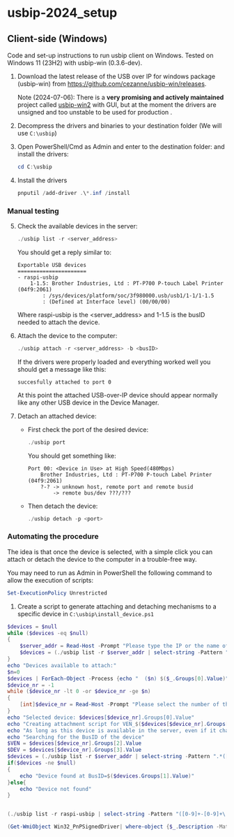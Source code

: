 # usbip-2024_setup
## Client-side (Windows)
Code and set-up instructions to run usbip client on Windows. Tested on Windows 11 (23H2) with usbip-win (0.3.6-dev).

1. Download the latest release of the USB over IP for windows package (usbip-win) from https://github.com/cezanne/usbip-win/releases.

    Note (2024-07-06): There is a **very promising and actively maintained** project called [usbip-win2](https://github.com/vadimgrn/usbip-win2) with GUI, but at the moment the drivers are unsigned and too unstable to be used for production .

2. Decompress the drivers and binaries to your destination folder (We will use `C:\usbip`)

3. Open PowerShell/Cmd as Admin and enter to the destination folder:
 and install the drivers:
    ```powershell
    cd C:\usbip
   ```

4. Install the drivers
    ```powershell
    pnputil /add-driver .\*.inf /install
    ```

### Manual testing

5. Check the available devices in the server:

    ```powershell
    ./usbip list -r <server_address>
    ```

    You should get a reply similar to:
    ```console
    Exportable USB devices
    ======================
    - raspi-usbip
        1-1.5: Brother Industries, Ltd : PT-P700 P-touch Label Printer (04f9:2061)
            : /sys/devices/platform/soc/3f980000.usb/usb1/1-1/1-1.5
            : (Defined at Interface level) (00/00/00)
    ```
    Where raspi-usbip is the <server_address> and 1-1.5 is the busID needed to attach the device.

6. Attach the device to the computer:
    ```powershell
    ./usbip attach -r <server_address> -b <busID>
    ```
    If the drivers were properly loaded and everything worked well you should get a message like this:
    ```console
    succesfully attached to port 0
    ```
    At this point the attached USB-over-IP device should appear normally like any other USB device in the Device Manager.

7. Detach an attached device:
    - First check the port of the desired device:
        ```powershell
        ./usbip port
        ```
        You should get something like:
        ```console
        Port 00: <Device in Use> at High Speed(480Mbps)
            Brother Industries, Ltd : PT-P700 P-touch Label Printer (04f9:2061)
            ?-? -> unknown host, remote port and remote busid
                -> remote bus/dev ???/???
        ```
    - Then detach the device:
        ```powershell
        ./usbip detach -p <port>
        ```

### Automating the procedure

The idea is that once the device is selected, with a simple click you can attach or detach the device to the computer in a trouble-free way.

You may need to run as Admin in PowerShell the following command to allow the execution of scripts:
```powershell
Set-ExecutionPolicy Unrestricted
```

1. Create a script to generate attaching and detaching mechanisms to a specific device in `C:\usbip\install_device.ps1`

```powershell
$devices = $null
while ($devices -eq $null)
{
    $server_addr = Read-Host -Prompt "Please type the IP or the name of the server"
    $devices = (./usbip list -r $server_addr | select-string -Pattern ".*([0-9]+-[0-9]+\.{0,1}[0-9]*).*\(([0-9a-zA-Z]{0,4}):([0-9a-zA-Z]{0,4})\)").Matches
}
echo "Devices available to attach:"
$n=0
$devices | ForEach-Object -Process {echo "  ($n) $($_.Groups[0].Value)"; $n++}
$device_nr = -1
while ($device_nr -lt 0 -or $device_nr -ge $n)
{
    [int]$device_nr = Read-Host -Prompt "Please select the number of the device to attach"
}
echo "Selected device: $devices[$device_nr].Groups[0].Value"
echo "Creating attachment script for VEN_$($devices[$device_nr].Groups[2].Value)&DEV_$($devices[$device_nr].Groups[3].Value)"
echo "As long as this device is available in the server, even if it changes port, the scripts will work"
echo "Searching for the BusID of the device"
$VEN = $devices[$device_nr].Groups[2].Value
$DEV = $devices[$device_nr].Groups[3].Value
$devices = (./usbip list -r $server_addr | select-string -Pattern ".*([0-9]+-[0-9]+\.{0,1}[0-9]*).*\($($VEN)\:$($DEV)\)").Matches
if($devices -ne $null)
{
    echo "Device found at BusID=$($devices.Groups[1].Value)"
}else{
	echo "Device not found"
}
```


```powershell

(./usbip list -r raspi-usbip | select-string -Pattern "([0-9]+-[0-9]+\.[0-9]+)(?=:).*(?<=\()([0-9a-zA-Z]{0,4}:[0-9a-zA-Z]{0,4})(?=\))").Matches.Groups[2].Value
```

```powershell
(Get-WmiObject Win32_PnPSignedDriver| where-object {$_.Description -Match "usbip-win VHCI Root" -or $_.DeviceName -Match "usbip-win VHCI Root"}) -eq $null
```
